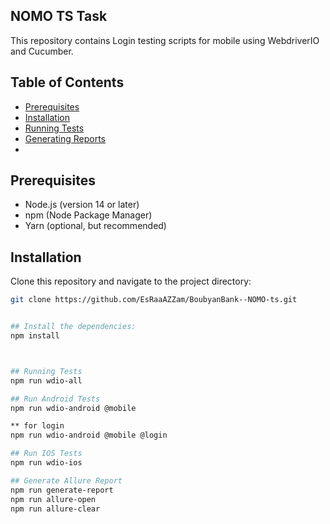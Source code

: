 ## NOMO TS Task

This repository contains Login testing scripts for mobile  using WebdriverIO and Cucumber.

## Table of Contents

- [Prerequisites](#prerequisites)
- [Installation](#installation)
- [Running Tests](#running-tests)
- [Generating Reports](#generating-reports)
-
## Prerequisites

- Node.js (version 14 or later)
- npm (Node Package Manager)
- Yarn (optional, but recommended)

## Installation

Clone this repository and navigate to the project directory:

```bash
git clone https://github.com/EsRaaAZZam/BoubyanBank--NOMO-ts.git


## Install the dependencies:
npm install



## Running Tests
npm run wdio-all

## Run Android Tests
npm run wdio-android @mobile 

** for login
npm run wdio-android @mobile @login

## Run IOS Tests
npm run wdio-ios

## Generate Allure Report
npm run generate-report
npm run allure-open
npm run allure-clear

